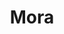 ---
title: Mora
date: 
draft: false

# descripcion
description : Nácar labrado largo

materials: Plata 925

color: Plateado

dimensions: 4cm

code: 01-04-0090

type: "Aros"

categories: []

# Images
# first image will be shown in the product page
images:
  # - image: "images/path_to_image"
  # La ubicacion de las imagenes es imagenes/Aros/Aros.Piedras/01-04-0090-mora
  - image: "./images/aros/piedras/01-04-0090-nacar-labrado-largo_a.jpeg"
  - image: "./images/aros/piedras/01-04-0090-nacar-labrado-largo_b.jpeg"
---